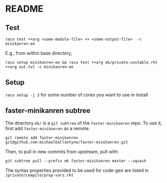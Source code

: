 # README 


## Test 

`raco test ++arg <some-module-file> ++ <some-output-file>  -c minikanren-ee` 

E.g., from within base directory, 

`raco setup minikanren-ee && raco test ++arg mk/private-unstable.rkt ++arg out.txt -c minikanren-ee`

## Setup 

`raco setup -j 3` for some number of cores you want to use in install 

## faster-minikanren subtree

The directory `mk/` is a `git subtree` of the `faster-minikanren` repo. To use it, first add `faster-minikanren` as a remote:
```
git remote add faster-minikanren git@github.com:michaelballantyne/faster-minikanren.git
```

Then, to pull in new commits from upstream, pull with:
```
git subtree pull --prefix mk faster-minikanren master --squash
```
The syntax properties provided to be used for code-gen are listed in `/private/compile/prop-vars.rkt`

